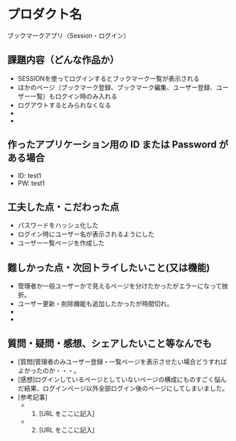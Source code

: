 # プロダクト名
ブックマークアプリ（Session・ログイン）

## 課題内容（どんな作品か）

- SESSIONを使ってログインするとブックマーク一覧が表示される
- ほかのページ（ブックマーク登録、ブックマーク編集、ユーザー登録、ユーザー一覧）もログイン時のみ入れる
- ログアウトするとみられなくなる
- 
- 

## 作ったアプリケーション用の ID または Password がある場合

- ID: test1
- PW: test1

## 工夫した点・こだわった点

- パスワードをハッシュ化した
- ログイン時にユーザー名が表示されるようにした
- ユーザー一覧ページを作成した

## 難しかった点・次回トライしたいこと(又は機能)

- 管理者か一般ユーザーかで見えるページを分けたかったがエラーになって挫折。
- ユーザー更新・削除機能も追加したかったが時間切れ。
- 
- 

## 質問・疑問・感想、シェアしたいこと等なんでも

- [質問]管理者のみユーザー登録・一覧ページを表示させたい場合どうすればよかったのか・・・。
- [感想]ログインしているページとしていないページの構成にものすごく悩んだ結果、ログインページ以外全部ログイン後のページにしてしまいました。
- [参考記事]
  - 1. [URL をここに記入]
  - 2. [URL をここに記入]
